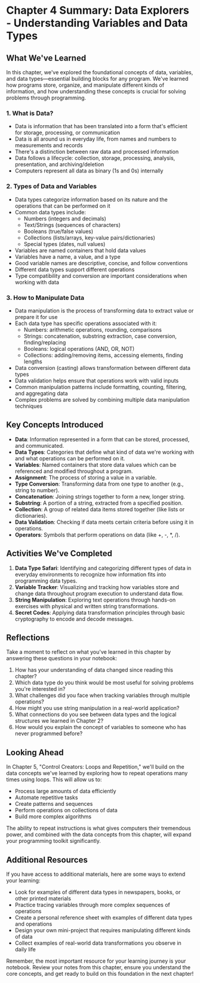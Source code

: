 # Chapter 4 Summary: Data Explorers - Understanding Variables and Data Types

## What We've Learned

In this chapter, we've explored the foundational concepts of data, variables, and data types—essential building blocks for any program. We've learned how programs store, organize, and manipulate different kinds of information, and how understanding these concepts is crucial for solving problems through programming.

### 1. What is Data?
- Data is information that has been translated into a form that's efficient for storage, processing, or communication
- Data is all around us in everyday life, from names and numbers to measurements and records
- There's a distinction between raw data and processed information
- Data follows a lifecycle: collection, storage, processing, analysis, presentation, and archiving/deletion
- Computers represent all data as binary (1s and 0s) internally

### 2. Types of Data and Variables
- Data types categorize information based on its nature and the operations that can be performed on it
- Common data types include:
  - Numbers (integers and decimals)
  - Text/Strings (sequences of characters)
  - Booleans (true/false values)
  - Collections (lists/arrays, key-value pairs/dictionaries)
  - Special types (dates, null values)
- Variables are named containers that hold data values
- Variables have a name, a value, and a type
- Good variable names are descriptive, concise, and follow conventions
- Different data types support different operations
- Type compatibility and conversion are important considerations when working with data

### 3. How to Manipulate Data
- Data manipulation is the process of transforming data to extract value or prepare it for use
- Each data type has specific operations associated with it:
  - Numbers: arithmetic operations, rounding, comparisons
  - Strings: concatenation, substring extraction, case conversion, finding/replacing
  - Booleans: logical operations (AND, OR, NOT)
  - Collections: adding/removing items, accessing elements, finding lengths
- Data conversion (casting) allows transformation between different data types
- Data validation helps ensure that operations work with valid inputs
- Common manipulation patterns include formatting, counting, filtering, and aggregating data
- Complex problems are solved by combining multiple data manipulation techniques

## Key Concepts Introduced

- **Data**: Information represented in a form that can be stored, processed, and communicated.
- **Data Types**: Categories that define what kind of data we're working with and what operations can be performed on it.
- **Variables**: Named containers that store data values which can be referenced and modified throughout a program.
- **Assignment**: The process of storing a value in a variable.
- **Type Conversion**: Transforming data from one type to another (e.g., string to number).
- **Concatenation**: Joining strings together to form a new, longer string.
- **Substring**: A portion of a string, extracted from a specified position.
- **Collection**: A group of related data items stored together (like lists or dictionaries).
- **Data Validation**: Checking if data meets certain criteria before using it in operations.
- **Operators**: Symbols that perform operations on data (like +, -, *, /).

## Activities We've Completed

1. **Data Type Safari**: Identifying and categorizing different types of data in everyday environments to recognize how information fits into programming data types.
2. **Variable Tracker**: Visualizing and tracking how variables store and change data throughout program execution to understand data flow.
3. **String Manipulation**: Exploring text operations through hands-on exercises with physical and written string transformations.
4. **Secret Codes**: Applying data transformation principles through basic cryptography to encode and decode messages.

## Reflections

Take a moment to reflect on what you've learned in this chapter by answering these questions in your notebook:

1. How has your understanding of data changed since reading this chapter?
2. Which data type do you think would be most useful for solving problems you're interested in?
3. What challenges did you face when tracking variables through multiple operations?
4. How might you use string manipulation in a real-world application?
5. What connections do you see between data types and the logical structures we learned in Chapter 2?
6. How would you explain the concept of variables to someone who has never programmed before?

## Looking Ahead

In Chapter 5, "Control Creators: Loops and Repetition," we'll build on the data concepts we've learned by exploring how to repeat operations many times using loops. This will allow us to:

- Process large amounts of data efficiently
- Automate repetitive tasks
- Create patterns and sequences
- Perform operations on collections of data
- Build more complex algorithms

The ability to repeat instructions is what gives computers their tremendous power, and combined with the data concepts from this chapter, will expand your programming toolkit significantly.

## Additional Resources

If you have access to additional materials, here are some ways to extend your learning:

- Look for examples of different data types in newspapers, books, or other printed materials
- Practice tracing variables through more complex sequences of operations
- Create a personal reference sheet with examples of different data types and operations
- Design your own mini-project that requires manipulating different kinds of data
- Collect examples of real-world data transformations you observe in daily life

Remember, the most important resource for your learning journey is your notebook. Review your notes from this chapter, ensure you understand the core concepts, and get ready to build on this foundation in the next chapter!